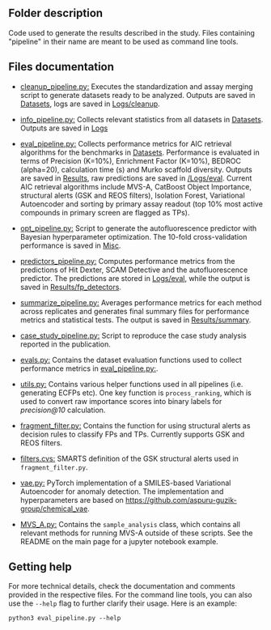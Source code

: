 ## Folder description
Code used to generate the results described in the study. Files containing "pipeline" in their name are meant to be used as command line tools.  

## Files documentation
- [cleanup_pipeline.py:](cleanup_pipeline.py) Executes the standardization and assay merging script to generate datasets ready to be analyzed. Outputs are saved in [Datasets](../Datasets), logs are saved in [Logs/cleanup](../Logs/cleanup).  

- [info_pipeline.py:](info_pipeline.py) Collects relevant statistics from all datasets in [Datasets](../Datasets). Outputs are saved in [Logs](../Logs)  

- [eval_pipeline.py:](eval_pipeline.py) Collects performance metrics for AIC retrieval algorithms for the benchmarks in [Datasets](../Datasets). Performance is evaluated in terms of Precision (K=10%), Enrichment Factor (K=10%), BEDROC (alpha=20), calculation time (s) and Murko scaffold diversity. Outputs are saved in [Results](../Results), raw predictions are saved in [/Logs/eval](../Logs/eval). Current AIC retrieval algorithms include MVS-A, CatBoost Object Importance, structural alerts (GSK and REOS filters), Isolation Forest, Variational Autoencoder and sorting by primary assay readout (top 10% most active compounds in primary screen are flagged as TPs).  

- [opt_pipeline.py:](opt_pipeline.py) Script to generate the autofluorescence predictor with Bayesian hyperparameter optimization. The 10-fold cross-validation performance is saved in [Misc](../Misc).

- [predictors_pipeline.py:](predictors_pipeline.py) Computes performance metrics from the predictions of Hit Dexter, SCAM Detective and the autofluorescence predictor. The predictions are stored in [Logs/eval](../Logs/eval), while the output is saved in [Results/fp_detectors](../Results/fp_detectors).  

- [summarize_pipeline.py:](summarize_pipeline.py) Averages performance metrics for each method across replicates and generates final summary files for performance metrics and statistical tests. The output is saved in [Results/summary](../Results/summary).  

- [case_study_pipeline.py:](case_study_pipeline.py) Script to reproduce the case study analysis reported in the publication.  

- [evals.py:](evals.py) Contains the dataset evaluation functions used to collect performance metrics in [eval_pipeline.py:](eval_pipeline.py).  

- [utils.py:](utils.py) Contains various helper functions used in all pipelines (i.e. generating ECFPs etc). One key function is `process_ranking`, which is used to convert raw importance scores into binary labels for *precision@10* calculation.  

- [fragment_filter.py:](fragment_filter.py) Contains the function for using structural alerts as decision rules to classify FPs and TPs. Currently supports GSK and REOS filters.  

- [filters.cvs:](filters.csv) SMARTS definition of the GSK structural alerts used in `fragment_filter.py`.  

- [vae.py:](vae.py) PyTorch implementation of a SMILES-based Variational Autoencoder for anomaly detection. The implementation and hyperparameters are based on https://github.com/aspuru-guzik-group/chemical_vae.  

- [MVS_A.py:](MVS_A.py) Contains the `sample_analysis` class, which contains all relevant methods for running MVS-A outside of these scripts. See the README on the main page for a jupyter notebook example.  

## Getting help
For more technical details, check the documentation and comments provided in the respective files. For the command line tools, you can also use the `--help` flag to further clarify their usage. Here is an example:  
```
python3 eval_pipeline.py --help
```


